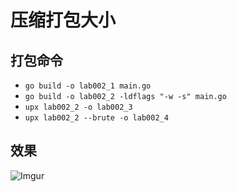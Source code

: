 # 压缩打包大小

## 打包命令
 - `go build -o lab002_1 main.go`
 - `go build -o lab002_2 -ldflags "-w -s" main.go`
 - `upx lab002_2 -o lab002_3`
 - `upx lab002_2 --brute -o lab002_4`

## 效果
![Imgur](https://imgur.com/VDmEjNT)